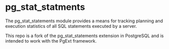 # pg_stat_statments

The pg_stat_statements module provides a means for tracking planning and execution statistics of all SQL statements executed by a server.

This repo is a fork of the pg_stat_statements extension in PostgreSQL and is 
intended to work with the PgExt framework.


